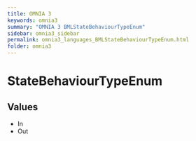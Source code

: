 ```yaml
---
title: OMNIA 3
keywords: omnia3
summary: "OMNIA 3 BMLStateBehaviourTypeEnum"
sidebar: omnia3_sidebar
permalink: omnia3_languages_BMLStateBehaviourTypeEnum.html
folder: omnia3
---
```


# StateBehaviourTypeEnum
## Values

- In
- Out


